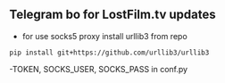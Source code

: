 Telegram bo for LostFilm.tv updates
----------------
- for use socks5 proxy install urllib3 from repo
```
pip install git+https://github.com/urllib3/urllib3
```
-TOKEN, SOCKS_USER, SOCKS_PASS in conf.py
